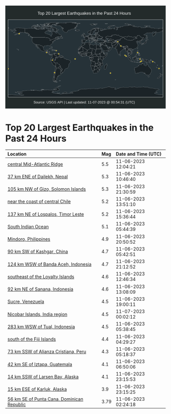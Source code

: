![Map](./map.png)

# Top 20 Largest Earthquakes in the Past 24 Hours

| Location | Mag | Date and Time (UTC) |
|:---|:---|:---|
| [central Mid-Atlantic Ridge](https://earthquake.usgs.gov/earthquakes/eventpage/us7000l94t) | 5.5 | 11-06-2023 12:04:21 |
| [37 km ENE of Dailekh, Nepal](https://earthquake.usgs.gov/earthquakes/eventpage/us7000l94m) | 5.3 | 11-06-2023 10:46:40 |
| [105 km NW of Gizo, Solomon Islands](https://earthquake.usgs.gov/earthquakes/eventpage/us7000l98e) | 5.3 | 11-06-2023 21:30:59 |
| [near the coast of central Chile](https://earthquake.usgs.gov/earthquakes/eventpage/us7000l951) | 5.2 | 11-06-2023 13:51:10 |
| [137 km NE of Lospalos, Timor Leste](https://earthquake.usgs.gov/earthquakes/eventpage/us7000l95l) | 5.2 | 11-06-2023 15:36:44 |
| [South Indian Ocean](https://earthquake.usgs.gov/earthquakes/eventpage/us7000l93z) | 5.1 | 11-06-2023 05:44:39 |
| [Mindoro, Philippines](https://earthquake.usgs.gov/earthquakes/eventpage/us7000l97u) | 4.9 | 11-06-2023 20:50:52 |
| [90 km SW of Kashgar, China](https://earthquake.usgs.gov/earthquakes/eventpage/us7000l93v) | 4.7 | 11-06-2023 05:42:51 |
| [124 km WSW of Banda Aceh, Indonesia](https://earthquake.usgs.gov/earthquakes/eventpage/us7000l986) | 4.7 | 11-06-2023 21:12:52 |
| [southeast of the Loyalty Islands](https://earthquake.usgs.gov/earthquakes/eventpage/us7000l94x) | 4.6 | 11-06-2023 12:46:34 |
| [92 km NE of Sanana, Indonesia](https://earthquake.usgs.gov/earthquakes/eventpage/us7000l94y) | 4.6 | 11-06-2023 13:08:09 |
| [Sucre, Venezuela](https://earthquake.usgs.gov/earthquakes/eventpage/us7000l97h) | 4.5 | 11-06-2023 19:00:11 |
| [Nicobar Islands, India region](https://earthquake.usgs.gov/earthquakes/eventpage/us7000l995) | 4.5 | 11-07-2023 00:02:12 |
| [283 km WSW of Tual, Indonesia](https://earthquake.usgs.gov/earthquakes/eventpage/us7000l93u) | 4.5 | 11-06-2023 05:38:45 |
| [south of the Fiji Islands](https://earthquake.usgs.gov/earthquakes/eventpage/us7000l93h) | 4.4 | 11-06-2023 04:29:27 |
| [73 km SSW of Alianza Cristiana, Peru](https://earthquake.usgs.gov/earthquakes/eventpage/us7000l93t) | 4.3 | 11-06-2023 05:18:37 |
| [42 km SE of Iztapa, Guatemala](https://earthquake.usgs.gov/earthquakes/eventpage/us7000l943) | 4.1 | 11-06-2023 06:50:06 |
| [14 km SSW of Larsen Bay, Alaska](https://earthquake.usgs.gov/earthquakes/eventpage/us7000l98t) | 4.1 | 11-06-2023 23:15:53 |
| [15 km ESE of Karluk, Alaska](https://earthquake.usgs.gov/earthquakes/eventpage/ak023e92dtky) | 3.9 | 11-06-2023 23:15:25 |
| [56 km SE of Punta Cana, Dominican Republic](https://earthquake.usgs.gov/earthquakes/eventpage/pr2023310000) | 3.79 | 11-06-2023 02:24:18 |
